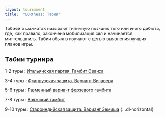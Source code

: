 ```yaml
---
layout: tournament
title:  "LORChess: Табии"
---
```


Табией в шахматах называют типичную позицию того или иного дебюта, где, как правило, закончена мобилизация сил и начинается миттельшпиль. Табии обычно изучают с целью выявления лучших планов игры.

Табии турнира
-------------

1-2 туры
: [Итальянская партия. Гамбит Эванса](evans-gambit/)

3-4 туры
: [Французская защита. Вариант Винавера](winawer-variation/)

5-6 туры
: [Разменный вариант ферзевого гамбита](karlsbad-pawn-structure/)

7-8 туры
: [Волжский гамбит](benko-gambit/)

9-10 туры
: [Староиндийская защита. Вариант Земиша](samisch-variation/)
{: .dl-horizontal}
